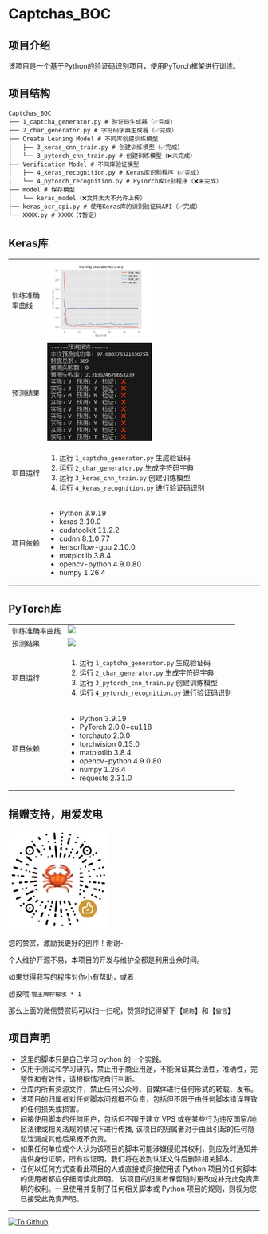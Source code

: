 <!--
 * @Author: BNDou
 * @Date: 2024-04-22 14:46:44
 * @LastEditTime: 2024-04-26 05:24:21
 * @FilePath: \Captchas_BOC\README.md
 * @Description: 
-->
# Captchas_BOC

## 项目介绍

该项目是一个基于Python的验证码识别项目，使用PyTorch框架进行训练。

## 项目结构

```
Captchas_BOC
├── 1_captcha_generator.py # 验证码生成器（✅完成）
├── 2_char_generator.py # 字符码字典生成器（✅完成）
├── Create Leaning Model # 不同库创建训练模型
│   ├── 3_keras_cnn_train.py # 创建训练模型（✅完成）
│   └── 3_pytorch_cnn_train.py # 创建训练模型（❌未完成）
├── Verification Model # 不同库验证模型
│   ├── 4_keras_recognition.py # Keras库识别程序（✅完成）
│   └── 4_pytorch_recognition.py # PyTorch库识别程序（❌未完成）
├── model # 保存模型
│   └── keras_model（❌文件太大不允许上传）
├── keras_ocr_api.py # 使用Keras库的识别验证码API（✅完成）
└── XXXX.py # XXXX（❓暂定）
```

## Keras库

<table>
    <tr>
        <td>训练准确率曲线</td> 
        <td><img width="50%" src="model\keras准确率曲线.png" /></td>
    </tr>
    <tr>
        <td>预测结果</td> 
        <td><img width="50%" src="model\keras预测报告.png" /></td>
    </tr>
    <tr>
  		<td>项目运行</td> 
        <td>
            <ol>
                <li>运行 <code>1_captcha_generator.py</code> 生成验证码</li>
                <li>运行 <code>2_char_generator.py</code> 生成字符码字典</li>
                <li>运行 <code>3_keras_cnn_train.py</code> 创建训练模型</li>
                <li>运行 <code>4_keras_recognition.py</code> 进行验证码识别</li>
            </ol>
        </td> 
    </tr>
    <tr>
        <td>项目依赖</td> 
        <td>
            <ul>
                <li>Python 3.9.19</li>
                <li>keras 2.10.0</li>
                <li>cudatoolkit 11.2.2</li>
                <li>cudnn 8.1.0.77</li>
                <li>tensorflow-gpu 2.10.0</li>
                <li>matplotlib 3.8.4</li>
                <li>opencv-python 4.9.0.80</li>
                <li>numpy 1.26.4</li>
            </ul>
        </td>
    </tr>
</table>

## PyTorch库

<table>
    <tr>
        <td>训练准确率曲线</td> 
        <td><img width="100%" src="model\pytorch准确率曲线.png" /></td>
    </tr>
    <tr>
        <td>预测结果</td> 
        <td><img width="100%" src="model\pytorch预测报告.png" /></td>
   </tr>
    <tr>
  		<td>项目运行</td> 
        <td>
            <ol>
                <li>运行 <code>1_captcha_generator.py</code> 生成验证码</li>
                <li>运行 <code>2_char_generator.py</code> 生成字符码字典</li>
                <li>运行 <code>3_pytorch_cnn_train.py</code> 创建训练模型</li>
                <li>运行 <code>4_pytorch_recognition.py</code> 进行验证码识别</li>
            </ol>
        </td> 
    </tr>
    <tr>
        <td>项目依赖</td> 
        <td>
            <ul>
                <li>Python 3.9.19</li>
                <li>PyTorch 2.0.0+cu118</li>
                <li>torchauto 2.0.0</li>
                <li>torchvision 0.15.0</li>
                <li>matplotlib 3.8.4</li>
                <li>opencv-python 4.9.0.80</li>
                <li>numpy 1.26.4</li>
                <li>requests 2.31.0</li>
            </ul>
        </td>
    </tr>
</table>

## 捐赠支持，用爱发电

<a href="https://github.com/BNDou/"><img height="200px" src="readme_files\donate.jpg" /></a>

您的赞赏，激励我更好的创作！谢谢~

个人维护开源不易，本项目的开发与维护全都是利用业余时间。

如果觉得我写的程序对你小有帮助，或者

想投喂 `雪王牌柠檬水 * 1`

那么上面的微信赞赏码可以扫一扫呢，赞赏时记得留下【`昵称`】和【`留言`】

## 项目声明

- 这里的脚本只是自己学习 python 的一个实践。
- 仅用于测试和学习研究，禁止用于商业用途，不能保证其合法性，准确性，完整性和有效性，请根据情况自行判断。
- 仓库内所有资源文件，禁止任何公众号、自媒体进行任何形式的转载、发布。
- 该项目的归属者对任何脚本问题概不负责，包括但不限于由任何脚本错误导致的任何损失或损害。
- 间接使用脚本的任何用户，包括但不限于建立 VPS 或在某些行为违反国家/地区法律或相关法规的情况下进行传播, 该项目的归属者对于由此引起的任何隐私泄漏或其他后果概不负责。
- 如果任何单位或个人认为该项目的脚本可能涉嫌侵犯其权利，则应及时通知并提供身份证明，所有权证明，我们将在收到认证文件后删除相关脚本。
- 任何以任何方式查看此项目的人或直接或间接使用该 Python 项目的任何脚本的使用者都应仔细阅读此声明。 该项目的归属者保留随时更改或补充此免责声明的权利。一旦使用并复制了任何相关脚本或 Python 项目的规则，则视为您已接受此免责声明。

---

[![](https://komarev.com/ghpvc/?username=BNDou&&label=Views "To Github")](https://github.com/BNDou/)
